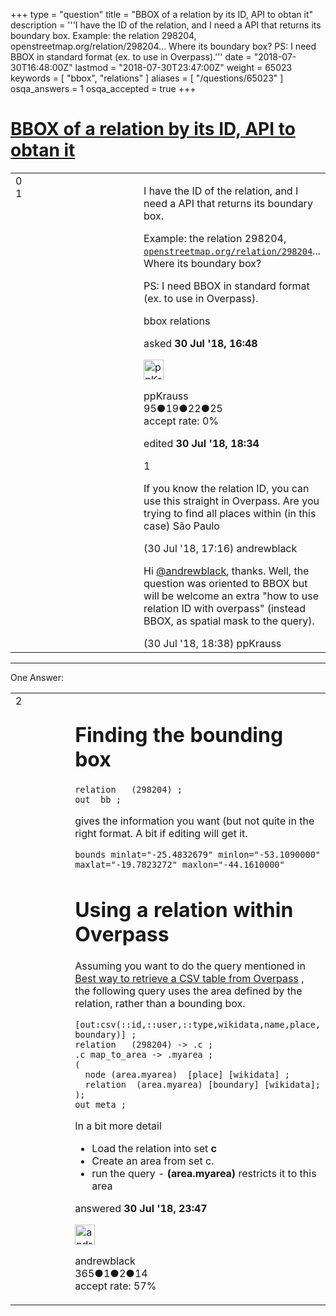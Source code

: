 +++
type = "question"
title = "BBOX of a relation by its ID, API to obtan it"
description = '''I have the ID of the relation, and I need a API that returns its boundary box. Example: the relation 298204, openstreetmap.org/relation/298204... Where its boundary box?  PS: I need BBOX in standard format (ex. to use in Overpass).'''
date = "2018-07-30T16:48:00Z"
lastmod = "2018-07-30T23:47:00Z"
weight = 65023
keywords = [ "bbox", "relations" ]
aliases = [ "/questions/65023" ]
osqa_answers = 1
osqa_accepted = true
+++

<div class="headNormal">

# [BBOX of a relation by its ID, API to obtan it](/questions/65023/bbox-of-a-relation-by-its-id-api-to-obtan-it)

</div>

<div id="main-body">

<div id="askform">

<table id="question-table" style="width:100%;">
<colgroup>
<col style="width: 50%" />
<col style="width: 50%" />
</colgroup>
<tbody>
<tr>
<td style="width: 30px; vertical-align: top"><div class="vote-buttons">
<span id="post-65023-upvote" class="ajax-command post-vote up" rel="nofollow" title="I like this post (click again to cancel)"> </span>
<div id="post-65023-score" class="post-score" title="current number of votes">
0
</div>
<span id="post-65023-downvote" class="ajax-command post-vote down" rel="nofollow" title="I dont like this post (click again to cancel)"> </span> <span id="favorite-mark" class="ajax-command favorite-mark" rel="nofollow" title="mark/unmark this question as favorite (click again to cancel)"> </span>
<div id="favorite-count" class="favorite-count">
1
</div>
</div></td>
<td><div id="item-right">
<div class="question-body">
<p>I have the ID of the relation, and I need a API that returns its boundary box.</p>
<p>Example: the relation 298204, <a href="https://www.openstreetmap.org/relation/298204"><code>openstreetmap.org/relation/298204</code></a>... Where its boundary box?</p>
<p>PS: I need BBOX in standard format (ex. to use in Overpass).</p>
</div>
<div id="question-tags" class="tags-container tags">
<span class="post-tag tag-link-bbox" rel="tag" title="see questions tagged &#39;bbox&#39;">bbox</span> <span class="post-tag tag-link-relations" rel="tag" title="see questions tagged &#39;relations&#39;">relations</span>
</div>
<div id="question-controls" class="post-controls">
&#10;</div>
<div class="post-update-info-container">
<div class="post-update-info post-update-info-user">
<p>asked <strong>30 Jul '18, 16:48</strong></p>
<img src="https://secure.gravatar.com/avatar/6963015ca2c3146e2a2a348b7fcb793b?s=32&amp;d=identicon&amp;r=g" class="gravatar" width="32" height="32" alt="ppKrauss&#39;s gravatar image" />
<p><span>ppKrauss</span><br />
<span class="score" title="95 reputation points">95</span><span title="19 badges"><span class="badge1">●</span><span class="badgecount">19</span></span><span title="22 badges"><span class="silver">●</span><span class="badgecount">22</span></span><span title="25 badges"><span class="bronze">●</span><span class="badgecount">25</span></span><br />
<span class="accept_rate" title="Rate of the user&#39;s accepted answers">accept rate:</span> <span title="ppKrauss has no accepted answers">0%</span></p>
</div>
<div class="post-update-info post-update-info-edited">
<p><span> edited <strong>30 Jul '18, 18:34</strong> </span></p>
</div>
</div>
<div id="comments-container-65023" class="comments-container">
<span id="65025"></span>
<div id="comment-65025" class="comment">
<div id="post-65025-score" class="comment-score">
1
</div>
<div class="comment-text">
<p>If you know the relation ID, you can use this straight in Overpass. Are you trying to find all places within (in this case) São Paulo</p>
</div>
<div id="comment-65025-info" class="comment-info">
<span class="comment-age">(30 Jul '18, 17:16)</span> <span class="comment-user userinfo">andrewblack</span>
</div>
</div>
<span id="65028"></span>
<div id="comment-65028" class="comment">
<div id="post-65028-score" class="comment-score">
&#10;</div>
<div class="comment-text">
<p>Hi <a href="https://help.openstreetmap.org/users/9571/andrewblack"></a><a href="https://help.openstreetmap.org/users/9571/andrewblack">@andrewblack</a>, thanks. Well, the question was oriented to BBOX but will be welcome an extra "how to use relation ID with overpass" (instead BBOX, as spatial mask to the query).</p>
</div>
<div id="comment-65028-info" class="comment-info">
<span class="comment-age">(30 Jul '18, 18:38)</span> <span class="comment-user userinfo">ppKrauss</span>
</div>
</div>
</div>
<div id="comment-tools-65023" class="comment-tools">
&#10;</div>
<div class="clear">
&#10;</div>
<div id="comment-65023-form-container" class="comment-form-container">
&#10;</div>
<div class="clear">
&#10;</div>
</div></td>
</tr>
</tbody>
</table>

------------------------------------------------------------------------

<div class="tabBar">

<span id="sort-top"></span>

<div class="headQuestions">

One Answer:

</div>

</div>

<span id="65035"></span>

<div id="answer-container-65035" class="answer accepted-answer">

<table style="width:100%;">
<colgroup>
<col style="width: 50%" />
<col style="width: 50%" />
</colgroup>
<tbody>
<tr>
<td style="width: 30px; vertical-align: top"><div class="vote-buttons">
<span id="post-65035-upvote" class="ajax-command post-vote up" rel="nofollow" title="I like this post (click again to cancel)"> </span>
<div id="post-65035-score" class="post-score" title="current number of votes">
2
</div>
<span id="post-65035-downvote" class="ajax-command post-vote down" rel="nofollow" title="I dont like this post (click again to cancel)"> </span> <span class="accept-answer on" rel="nofollow" title="ppKrauss has selected this answer as the correct answer"> </span>
</div></td>
<td><div class="item-right">
<div class="answer-body">
<h1 id="finding-the-bounding-box">Finding the bounding box</h1>
<pre><code>relation   (298204) ;
out  bb ;</code></pre>
<p>gives the information you want (but not quite in the right format. A bit if editing will get it.</p>
<pre><code>bounds minlat=&quot;-25.4832679&quot; minlon=&quot;-53.1090000&quot; maxlat=&quot;-19.7823272&quot; maxlon=&quot;-44.1610000&quot;</code></pre>
<h1 id="using-a-relation-within-overpass">Using a relation within Overpass</h1>
<p>Assuming you want to do the query mentioned in <a href="/questions/65020/best-way-to-retrieve-a-csv-table-from-overpass">Best way to retrieve a CSV table from Overpass</a> , the following query uses the area defined by the relation, rather than a bounding box.</p>
<pre><code>[out:csv(::id,::user,::type,wikidata,name,place, boundary)] ;
relation   (298204) -&gt; .c ;
.c map_to_area -&gt; .myarea ;
( 
  node (area.myarea)  [place] [wikidata] ;
  relation  (area.myarea) [boundary] [wikidata];  
);
out meta ;</code></pre>
<p>In a bit more detail</p>
<ul>
<li>Load the relation into set <strong>c</strong></li>
<li>Create an area from set c.</li>
<li>run the query - <strong>(area.myarea)</strong> restricts it to this area</li>
</ul>
</div>
<div class="answer-controls post-controls">
&#10;</div>
<div class="post-update-info-container">
<div class="post-update-info post-update-info-user">
<p>answered <strong>30 Jul '18, 23:47</strong></p>
<img src="https://secure.gravatar.com/avatar/ba18d96cf193429ae1a16c30828ef58d?s=32&amp;d=identicon&amp;r=g" class="gravatar" width="32" height="32" alt="andrewblack&#39;s gravatar image" />
<p><span>andrewblack</span><br />
<span class="score" title="365 reputation points">365</span><span title="1 badges"><span class="badge1">●</span><span class="badgecount">1</span></span><span title="2 badges"><span class="silver">●</span><span class="badgecount">2</span></span><span title="14 badges"><span class="bronze">●</span><span class="badgecount">14</span></span><br />
<span class="accept_rate" title="Rate of the user&#39;s accepted answers">accept rate:</span> <span title="andrewblack has 4 accepted answers">57%</span></p>
</div>
</div>
<div id="comments-container-65035" class="comments-container">
&#10;</div>
<div id="comment-tools-65035" class="comment-tools">
&#10;</div>
<div class="clear">
&#10;</div>
<div id="comment-65035-form-container" class="comment-form-container">
&#10;</div>
<div class="clear">
&#10;</div>
</div></td>
</tr>
</tbody>
</table>

</div>

<div class="paginator-container-left">

</div>

</div>

</div>

